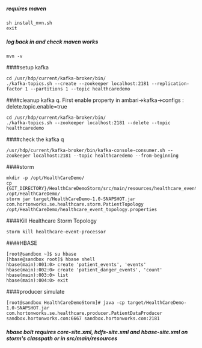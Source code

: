 ##### requires maven
```
sh install_mvn.sh
exit
```
##### log back in and check maven works
```
mvn -v
```

####setup kafka
```
cd /usr/hdp/current/kafka-broker/bin/
./kafka-topics.sh --create --zookeeper localhost:2181 --replication-factor 1 --partitions 1 --topic healthcaredemo 
```
####cleanup kafka q. First enable property in ambari->kafka->configs : delete.topic.enable=true
```
cd /usr/hdp/current/kafka-broker/bin/
./kafka-topics.sh --zookeeper localhost:2181 --delete --topic healthcaredemo
```
####check the kafka q
```
/usr/hdp/current/kafka-broker/bin/kafka-console-consumer.sh --zookeeper localhost:2181 --topic healthcaredemo --from-beginning
```

####storm
```
mkdir -p /opt/HealthCareDemo/
cp {GIT_DIRECTORY}/HealthCareDemoStorm/src/main/resources/healthcare_event_topology.properties /opt/HealthCareDemo/
storm jar target/HealthCareDemo-1.0-SNAPSHOT.jar com.hortonworks.se.healthcare.storm.PatientTopology /opt/HealthCareDemo/healthcare_event_topology.properties
```
####Kill Healthcare Storm Topology
```
storm kill healthcare-event-processor
```

####HBASE
```
[root@sandbox ~]$ su hbase
[hbase@sandbox root]$ hbase shell
hbase(main):001:0> create 'patient_events', 'events'    
hbase(main):002:0> create 'patient_danger_events', 'count'    
hbase(main):003:0> list    
hbase(main):004:0> exit 
```
####producer simulate
```
[root@sandbox HealthCareDemoStorm]# java -cp target/HealthCareDemo-1.0-SNAPSHOT.jar com.hortonworks.se.healthcare.producer.PatientDataProducer sandbox.hortonworks.com:6667 sandbox.hortonworks.com:2181
```
##### hbase bolt requires core-site.xml, hdfs-site.xml and hbase-site.xml on storm's classpath or in src/main/resources 
